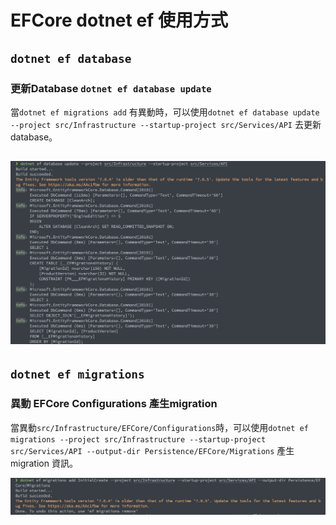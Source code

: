 EFCore dotnet ef 使用方式
===

## `dotnet ef database`

### 更新Database `dotnet ef database update`
當`dotnet ef migrations add` 有異動時，可以使用`dotnet ef database update --project src/Infrastructure --startup-project src/Services/API` 去更新database。

![](../../assets/images/dotnet%20ef%20database%20update.png)
---

##  `dotnet ef migrations`

### 異動 EFCore Configurations 產生migration

當異動`src/Infrastructure/EFCore/Configurations`時，可以使用`dotnet ef migrations --project src/Infrastructure --startup-project src/Services/API --output-dir Persistence/EFCore/Migrations` 產生migration 資訊。

![](../../assets/images/dotnet%20ef%20migrations%20add.png)
